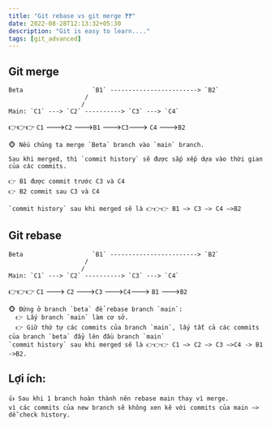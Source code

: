 ```yaml
---
title: "Git rebase vs git merge ❓❓"
date: 2022-08-28T12:13:32+05:30
description: "Git is easy to learn...."
tags: [git_advanced]
---
```


## Git merge
    Beta                   `B1` ------------------------> `B2`
                         /            
                        /
    Main: `C1` ---> `C2` ----------> `C3` ---> `C4`
👉👉👉      `C1` --->`C2` --->`B1` --->`C3`---> `C4` --->`B2`

    🐵 Nếu chúng ta merge `Beta` branch vào `main` branch.

    Sau khi merged, thì `commit history` sẽ được sắp xếp dựa vào thời gian của các commits.

    👉 B1 được commit trước C3 và C4
    👉 B2 commit sau C3 và C4
    
    `commit history` sau khi merged sẽ là 👉👉👉 B1 —> C3 —> C4 —>B2

## Git rebase
    Beta                   `B1` ------------------------> `B2`
                         /            
                        /
    Main: `C1` ---> `C2` ----------> `C3` ---> `C4`
👉👉👉     `C1` ---> `C2` --->`C3` --->`C4`---> `B1` --->`B2`

    🐵 Đứng ở branch `beta` để rebase branch `main`:
	  👉 Lấy branch `main` làm cơ sở.
	  👉 Giữ thứ tự các commits của branch `main`, lấy tất cả các commits của branch `beta` đẩy lên đầu branch `main`
    `commit history` sau khi merged sẽ là 👉👉👉 C1 —> C2 —> C3 —>C4 -> B1 ->B2.

## Lợi ích:

    👍 Sau khi 1 branch hoàn thành nên rebase main thay vì merge. 
    vì các commits của new branch sẽ không xen kẽ với commits của main —> dễ check history.
